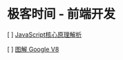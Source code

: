 # 极客时间 - 前端开发

[ ] [JavaScript核心原理解析](JavaScript核心原理解析/README.md)


[ ] [图解 Google V8](图解GoogleV8/README.md)